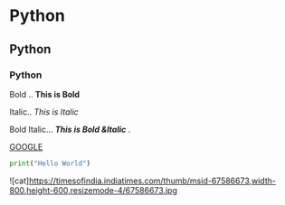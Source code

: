 # Python

## Python

### Python

Bold .. **This is Bold**

Italic.. *This is Italic*

Bold Italic... ***This is Bold &Italic*** .

[GOOGLE](www.google.com)

```python 
print("Hello World")
```

![cat]https://timesofindia.indiatimes.com/thumb/msid-67586673,width-800,height-600,resizemode-4/67586673.jpg
